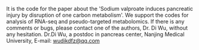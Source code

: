 It is the code for the paper about the 'Sodium valproate induces pancreatic injury by disruption of one carbon metabolism'.
We support the codes for analysis of RNA-seq and pseudo-targeted metabolomics. If there is any comments or bugs, please contact one of the authors, Dr. Di Wu, without any hesitation. 
Dr.Di Wu, a postdoc in pancreas center, Nanjing Medical University, E-mail: wudikdfz@qq.com
